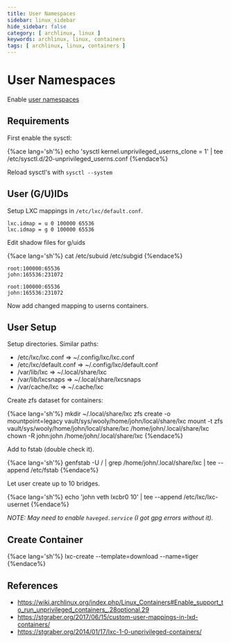```yaml
---
title: User Namespaces
sidebar: linux_sidebar
hide_sidebar: false
category: [ archlinux, linux ]
keywords: archlinux, linux, containers
tags: [ archlinux, linux, containers ]
---
```


# User Namespaces

Enable [user namespaces](https://wiki.archlinux.org/index.php/Linux_Containers#Enable_support_to_run_unprivileged_containers_.28optional.29)

## Requirements

First enable the sysctl: 

{%ace lang='sh'%}
echo 'sysctl kernel.unprivileged_userns_clone = 1' | tee /etc/sysctl.d/20-unprivileged_userns.conf
{%endace%}

Reload sysctl's with `sysctl --system`

## User (G/U)IDs

Setup LXC mappings in `/etc/lxc/default.conf`.

```
lxc.idmap = u 0 100000 65536
lxc.idmap = g 0 100000 65536
```

Edit shadow files for g/uids

{%ace lang='sh'%}
cat /etc/subuid /etc/subgid
{%endace%}

```
root:100000:65536
john:165536:231072

root:100000:65536
john:165536:231072
```

Now add changed mapping to userns containers.

## User Setup

Setup directories. Similar paths:

* /etc/lxc/lxc.conf => ~/.config/lxc/lxc.conf
* /etc/lxc/default.conf => ~/.config/lxc/default.conf
* /var/lib/lxc => ~/.local/share/lxc
* /var/lib/lxcsnaps => ~/.local/share/lxcsnaps
* /var/cache/lxc => ~/.cache/lxc

Create zfs dataset for containers:

{%ace lang='sh'%}
mkdir ~/.local/share/lxc
zfs create -o mountpoint=legacy vault/sys/wooly/home/john/local/share/lxc
mount -t zfs vault/sys/wooly/home/john/local/share/lxc /home/john/.local/share/lxc
chown -R john:john /home/john/.local/share/lxc
{%endace%}

Add to fstab (double check it).

{%ace lang='sh'%}
genfstab -U / | grep /home/john/.local/share/lxc | tee --append /etc/fstab
{%endace%}

Let user create up to 10 bridges.

{%ace lang='sh'%}
echo 'john veth lxcbr0 10' | tee --append /etc/lxc/lxc-usernet
{%endace%}

*NOTE: May need to enable `haveged.service` (I got gpg errors without it).*

## Create Container

{%ace lang='sh'%}
lxc-create --template=download --name=tiger
{%endace%}

## References

* https://wiki.archlinux.org/index.php/Linux_Containers#Enable_support_to_run_unprivileged_containers_.28optional.29
* https://stgraber.org/2017/06/15/custom-user-mappings-in-lxd-containers/
* https://stgraber.org/2014/01/17/lxc-1-0-unprivileged-containers/
